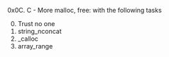 0x0C. C - More malloc, free: with the following tasks

0. Trust no one
1. string_nconcat
2. _calloc
3. array_range

